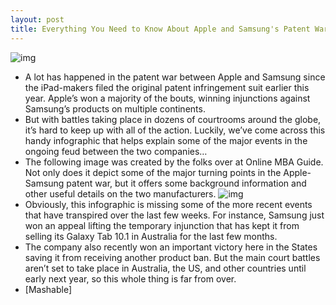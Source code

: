 ```yaml
---
layout: post
title: Everything You Need to Know About Apple and Samsung's Patent War [Infographic]
---
```

![img](http://media.idownloadblog.com/wp-content/uploads/2011/12/apple-vs-samsung-top.jpg)
* A lot has happened in the patent war between Apple and Samsung since the iPad-makers filed the original patent infringement suit earlier this year. Apple’s won a majority of the bouts, winning injunctions against Samsung’s products on multiple continents.
* But with battles taking place in dozens of courtrooms around the globe, it’s hard to keep up with all of the action. Luckily, we’ve come across this handy infographic that helps explain some of the major events in the ongoing feud between the two companies…
* The following image was created by the folks over at Online MBA Guide. Not only does it depict some of the major turning points in the Apple-Samsung patent war, but it offers some background information and other useful details on the two manufacturers.
![img](http://media.idownloadblog.com/wp-content/uploads/2011/12/apple-vs-samsung.jpg)
* Obviously, this infographic is missing some of the more recent events that have transpired over the last few weeks. For instance, Samsung just won an appeal lifting the temporary injunction that has kept it from selling its Galaxy Tab 10.1 in Australia for the last few months.
* The company also recently won an important victory here in the States saving it from receiving another product ban. But the main court battles aren’t set to take place in Australia, the US, and other countries until early next year, so this whole thing is far from over.
* [Mashable]

